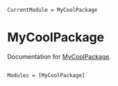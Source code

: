 ```@meta
CurrentModule = MyCoolPackage
```

# MyCoolPackage

Documentation for [MyCoolPackage](https://github.com/jmoo2880/MyCoolPackage.jl).

```@index
```

```@autodocs
Modules = [MyCoolPackage]
```
